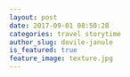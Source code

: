 ```yaml
---
layout: post
date: 2017-09-01 08:50:28
categories: travel storytime
author_slug: dovile-janule
is_featured: true
feature_image: texture.jpg
---
```

